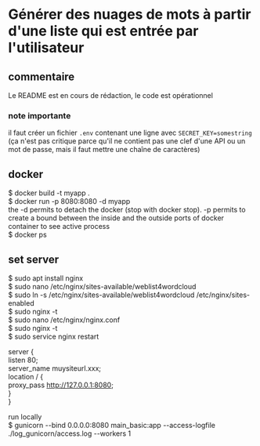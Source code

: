 # Générer des nuages de mots à partir d'une liste qui est entrée par l'utilisateur

## commentaire
Le README est en cours de rédaction, le code est opérationnel  

### note importante
il faut créer un fichier `.env` contenant une ligne avec `SECRET_KEY=somestring` (ça n'est pas critique parce qu'il ne contient pas une clef d'une API ou un mot de passe, mais il faut mettre une chaîne de caractères)
## docker 
$ docker build -t myapp .  
$ docker run -p 8080:8080 -d myapp  
the -d permits to detach the docker (stop with docker stop). -p permits to create a bound between the inside and the outside ports of docker container
to see active process  
$ docker ps  
  
## set server  
$ sudo apt install nginx  
$ sudo nano /etc/nginx/sites-available/weblist4wordcloud  
$ sudo ln -s /etc/nginx/sites-available/weblist4wordcloud /etc/nginx/sites-enabled  
$ sudo nginx -t  
$ sudo nano /etc/nginx/nginx.conf  
$ sudo nginx -t  
$ sudo service nginx restart  

 server {  
    listen 80;  
    server_name muysiteurl.xxx;  
    location / {  
        proxy_pass http://127.0.0.1:8080;  
    }  
}  
  
run locally  
$ gunicorn --bind 0.0.0.0:8080 main_basic:app --access-logfile ./log_gunicorn/access.log --workers 1  
   
